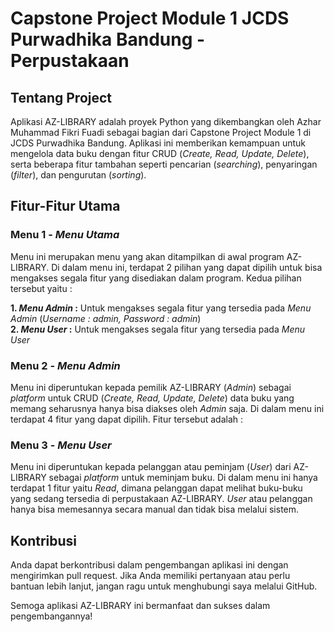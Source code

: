 # Capstone Project Module 1 JCDS Purwadhika Bandung - Perpustakaan

## Tentang Project

Aplikasi AZ-LIBRARY adalah proyek Python yang dikembangkan oleh Azhar Muhammad Fikri Fuadi sebagai bagian dari Capstone Project Module 1 di JCDS Purwadhika Bandung. Aplikasi ini memberikan kemampuan untuk mengelola data buku dengan fitur CRUD (_Create, Read, Update, Delete_), serta beberapa fitur tambahan seperti pencarian (_searching_), penyaringan (_filter_), dan pengurutan (_sorting_).

## Fitur-Fitur Utama

### Menu 1 - _Menu Utama_

Menu ini merupakan menu yang akan ditampilkan di awal program AZ-LIBRARY. Di dalam menu ini, terdapat 2 pilihan yang dapat dipilih untuk bisa mengakses segala fitur yang disediakan dalam program. Kedua pilihan tersebut yaitu :

**1. _Menu Admin_ :** Untuk mengakses segala fitur yang tersedia pada _Menu Admin_ (_Username : admin, Password : admin_) <br>
**2. _Menu User_ :** Untuk mengakses segala fitur yang tersedia pada _Menu User_

### Menu 2 - _Menu Admin_

Menu ini diperuntukan kepada pemilik AZ-LIBRARY (_Admin_) sebagai _platform_ untuk CRUD (_Create, Read, Update, Delete_) data buku yang memang seharusnya hanya bisa diakses oleh _Admin_ saja. Di dalam menu ini terdapat 4 fitur yang dapat dipilih. Fitur tersebut adalah :

### Menu 3 - _Menu User_

Menu ini diperuntukan kepada pelanggan atau peminjam (_User_) dari AZ-LIBRARY sebagai _platform_ untuk meminjam buku. Di dalam menu ini hanya terdapat 1 fitur yaitu _Read_, dimana pelanggan dapat melihat buku-buku yang sedang tersedia di perpustakaan AZ-LIBRARY. _User_ atau pelanggan hanya bisa memesannya secara manual dan tidak bisa melalui sistem.

## Kontribusi

Anda dapat berkontribusi dalam pengembangan aplikasi ini dengan mengirimkan pull request. Jika Anda memiliki pertanyaan atau perlu bantuan lebih lanjut, jangan ragu untuk menghubungi saya melalui GitHub.

Semoga aplikasi AZ-LIBRARY ini bermanfaat dan sukses dalam pengembangannya!
